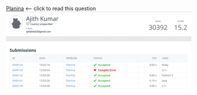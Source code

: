 [Planina](/https://open.kattis.com/problems/planina) <-- click to read this question
![Planina.png](/Planina.png)
